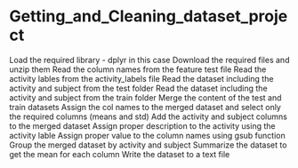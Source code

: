 # Getting_and_Cleaning_dataset_project

Load the required library - dplyr in this case
Download the required files and unzip them
Read the column names from the feature test file
Read the activity lables from the activity_labels file
Read the dataset including the activity and subject from the test folder
Read the dataset including the activity and subject from the train folder
Merge the content of the test and train datasets
Assign the col names to the merged dataset and select only the required columns (means and std)
Add the activity and subject columns to the merged dataset
Assign proper description to the activity using the activity lable
Assign proper value to the column names using gsub function
Group the merged dataset by activity and subject
Summarize the dataset to get the mean for each column
Write the dataset to a text file
